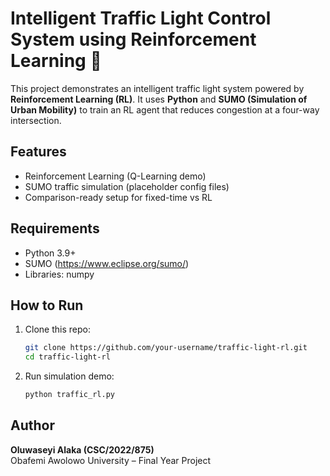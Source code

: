 # Intelligent Traffic Light Control System using Reinforcement Learning 🚦

This project demonstrates an intelligent traffic light system powered by **Reinforcement Learning (RL)**.
It uses **Python** and **SUMO (Simulation of Urban Mobility)** to train an RL agent that reduces congestion at a four-way intersection.

## Features
- Reinforcement Learning (Q-Learning demo)
- SUMO traffic simulation (placeholder config files)
- Comparison-ready setup for fixed-time vs RL

## Requirements
- Python 3.9+
- SUMO (https://www.eclipse.org/sumo/)
- Libraries: numpy

## How to Run
1. Clone this repo:
   ```bash
   git clone https://github.com/your-username/traffic-light-rl.git
   cd traffic-light-rl
   ```
2. Run simulation demo:
   ```bash
   python traffic_rl.py
   ```

## Author
**Oluwaseyi Alaka (CSC/2022/875)**  
Obafemi Awolowo University – Final Year Project
